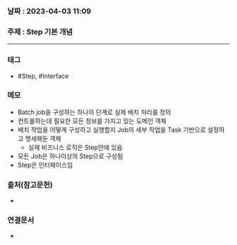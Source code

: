 ### 날짜 : 2023-04-03 11:09
### 주제 : Step 기본 개념
---
### 태그
* #Step, #Interface 

### 메모
* Batch job을 구성하는 하나의 단계로 실제 배치 처리를 정의
* 컨트롤하는데 필요한 모든 정보를 가지고 있는 도메인 객체
* 배치 작업을 어떻게 구성하고 실행할지 Job의 세부 작업을 Task 기반으로 설정하고 명세해둔 객체
	* 실제 비즈니스 로직은 Step안에 있음
* 모든 Job은 하나이상의 Step으로 구성됨
* Step은 인터페이스임

### 출처(참고문헌)
-  

### 연결문서
- 